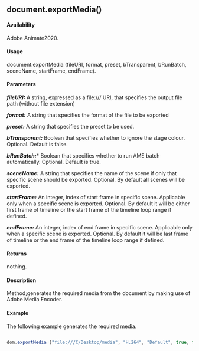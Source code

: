 ## document.exportMedia()

#### Availability

Adobe Animate2020.

#### Usage
document.exportMedia (fileURI, format, preset, bTransparent, bRunBatch, sceneName, startFrame, endFrame).

#### Parameters
***fileURI:*** A string, expressed as a file:/// URI, that specifies the output file path (without file extension)

***format:*** A string that specifies the format of the file to be exported

***preset:*** A string that specifies the preset to be used.

***bTransparent:*** Boolean that specifies whether to ignore the stage colour. Optional. Default is false.

***bRunBatch:**** Boolean that specifies whether to run AME batch automatically. Optional. Default is true.

***sceneName:*** A string that specifies the name of the scene if only that specific scene should be exported. Optional. By default all scenes will be exported.

***startFrame:*** An integer, index of start frame in specific scene. Applicable only when a specific scene is exported. Optional. By default it will be either first frame of timeline or the start frame of the timeline loop range if defined.

***endFrame:*** An integer, index of end frame in specific scene. Applicable only when a specific scene is exported. Optional. By default it will be last frame of timeline or the end frame of the timeline loop range if defined.

#### Returns

nothing.

#### Description

Method;generates the required media from the document by making use of Adobe Media Encoder.

#### Example
The following example generates the required media. 

```javascript

dom.exportMedia ("file:///C/Desktop/media", "H.264", "Default", true, false, "Scene 1", 20, 85);

```

